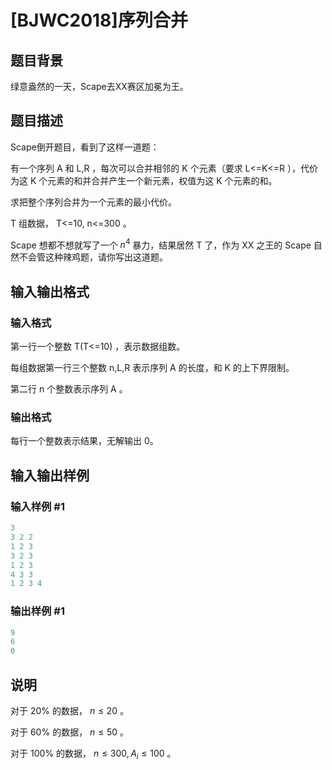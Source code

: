# [BJWC2018]序列合并

## 题目背景

绿意盎然的一天，Scape去XX赛区加冕为王。

## 题目描述

Scape倒开题目，看到了这样一道题：

有一个序列 A 和 L,R ，每次可以合并相邻的 K 个元素（要求 L<=K<=R ），代价为这 K 个元素的和并合并产生一个新元素，权值为这 K 个元素的和。

求把整个序列合并为一个元素的最小代价。

T 组数据， T<=10, n<=300 。

Scape 想都不想就写了一个 $n^4$ 暴力，结果居然 T 了，作为 XX 之王的 Scape 自然不会管这种辣鸡题，请你写出这道题。

## 输入输出格式

### 输入格式

第一行一个整数 T(T<=10) ，表示数据组数。

每组数据第一行三个整数 n,L,R 表示序列 A 的长度，和 K 的上下界限制。

第二行 n 个整数表示序列 A 。

### 输出格式

每行一个整数表示结果，无解输出 0。

## 输入输出样例

### 输入样例 #1

```cpp
3
3 2 2
1 2 3
3 2 3
1 2 3
4 3 3
1 2 3 4
```


### 输出样例 #1

```cpp
9
6
0
```


## 说明

对于 20% 的数据， $n≤20$ 。

对于 60% 的数据， $n≤50$ 。

对于 100% 的数据， $n≤300,A_i≤100$ 。

